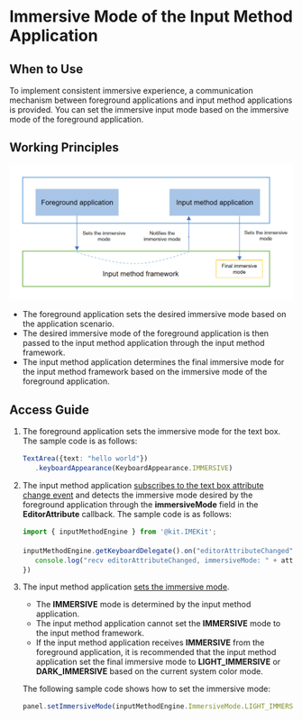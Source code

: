 # Immersive Mode of the Input Method Application


## When to Use

To implement consistent immersive experience, a communication mechanism between foreground applications and input method applications is provided. You can set the immersive input mode based on the immersive mode of the foreground application.

## Working Principles
![Immersive mode of the input method](./figures/immersive-mode-of-the-input-method.png)
- The foreground application sets the desired immersive mode based on the application scenario.
- The desired immersive mode of the foreground application is then passed to the input method application through the input method framework.
- The input method application determines the final immersive mode for the input method framework based on the immersive mode of the foreground application.

## Access Guide
1. The foreground application sets the immersive mode for the text box. The sample code is as follows:
   ```ts
   TextArea({text: "hello world"})
      .keyboardAppearance(KeyboardAppearance.IMMERSIVE)
   ```

2. The input method application [subscribes to the text box attribute change event](../reference/apis-ime-kit/js-apis-inputmethodengine.md#oneditorattributechanged10) and detects the immersive mode desired by the foreground application through the **immersiveMode** field in the **EditorAttribute** callback. The sample code is as follows:

   ```ts
   import { inputMethodEngine } from '@kit.IMEKit';

   inputMethodEngine.getKeyboardDelegate().on("editorAttributeChanged", (attr : inputMethodEngine.EditorAttribute) => {
      console.log("recv editorAttributeChanged, immersiveMode: " + attr.immersiveMode);
   })
   ```

3. The input method application [sets the immersive mode](../reference/apis-ime-kit/js-apis-inputmethodengine.md#setimmersivemode15).
   - The **IMMERSIVE** mode is determined by the input method application.
   - The input method application cannot set the **IMMERSIVE** mode to the input method framework.
   - If the input method application receives **IMMERSIVE** from the foreground application, it is recommended that the input method application set the final immersive mode to **LIGHT_IMMERSIVE** or **DARK_IMMERSIVE** based on the current system color mode.


   The following sample code shows how to set the immersive mode:
   ```ts
   panel.setImmersiveMode(inputMethodEngine.ImmersiveMode.LIGHT_IMMERSIVE);
   ```

 <!--no_check--> 